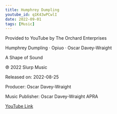 ```yaml
---
title: Humphrey Dumpling
youtube_id: q1K43wPCwlI
date: 2022-09-01
tags: [Music]
---
```

Provided to YouTube by The Orchard Enterprises


Humphrey Dumpling · Opiuo · Oscar Davey-Wraight


A Shape of Sound


℗ 2022 Slurp Music


Released on: 2022-08-25


Producer: Oscar Davey-Wraight

Music  Publisher: Oscar Davey-Wraight APRA




[YouTube Link](https://www.youtube.com/watch?v=q1K43wPCwlI)
